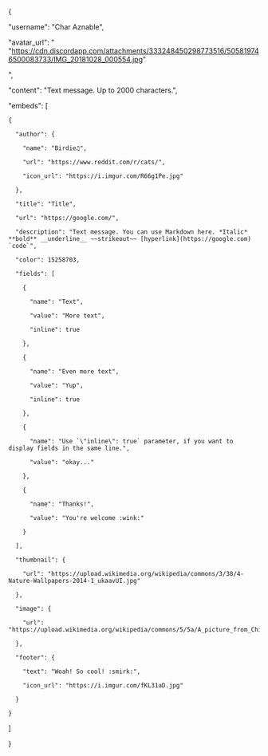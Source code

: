 {

  "username": "Char Aznable",

  "avatar_url": " "https://cdn.discordapp.com/attachments/333248450298773516/505819746500083733/IMG_20181028_000554.jpg"

",

  "content": "Text message. Up to 2000 characters.",

  "embeds": [

    {

      "author": {

        "name": "Birdie♫",

        "url": "https://www.reddit.com/r/cats/",

        "icon_url": "https://i.imgur.com/R66g1Pe.jpg"

      },

      "title": "Title",

      "url": "https://google.com/",

      "description": "Text message. You can use Markdown here. *Italic* **bold** __underline__ ~~strikeout~~ [hyperlink](https://google.com) `code`",

      "color": 15258703,

      "fields": [

        {

          "name": "Text",

          "value": "More text",

          "inline": true

        },

        {

          "name": "Even more text",

          "value": "Yup",

          "inline": true

        },

        {

          "name": "Use `\"inline\": true` parameter, if you want to display fields in the same line.",

          "value": "okay..."

        },

        {

          "name": "Thanks!",

          "value": "You're welcome :wink:"

        }

      ],

      "thumbnail": {

        "url": "https://upload.wikimedia.org/wikipedia/commons/3/38/4-Nature-Wallpapers-2014-1_ukaavUI.jpg"

      },

      "image": {

        "url": "https://upload.wikimedia.org/wikipedia/commons/5/5a/A_picture_from_China_every_day_108.jpg"

      },

      "footer": {

        "text": "Woah! So cool! :smirk:",

        "icon_url": "https://i.imgur.com/fKL31aD.jpg"

      }

    }

  ]

}
